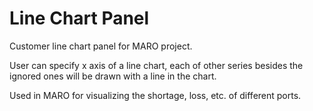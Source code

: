 # Line Chart Panel

Customer line chart panel for MARO project.

User can specify x axis of a line chart, each of other series besides the ignored ones will be drawn with a line in the chart.

Used in MARO for visualizing the shortage, loss, etc. of different ports.
